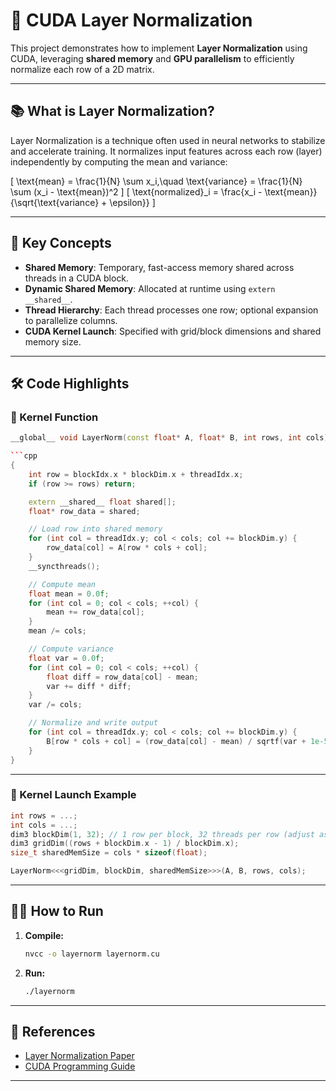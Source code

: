# 🚀 CUDA Layer Normalization

This project demonstrates how to implement **Layer Normalization** using CUDA, leveraging **shared memory** and **GPU parallelism** to efficiently normalize each row of a 2D matrix.

---

## 📚 What is Layer Normalization?

Layer Normalization is a technique often used in neural networks to stabilize and accelerate training. It normalizes input features across each row (layer) independently by computing the mean and variance:

\[
\text{mean} = \frac{1}{N} \sum x_i,\quad \text{variance} = \frac{1}{N} \sum (x_i - \text{mean})^2
\]
\[
\text{normalized}_i = \frac{x_i - \text{mean}}{\sqrt{\text{variance} + \epsilon}}
\]

---

## 🧠 Key Concepts

- **Shared Memory**: Temporary, fast-access memory shared across threads in a CUDA block.
- **Dynamic Shared Memory**: Allocated at runtime using `extern __shared__`.
- **Thread Hierarchy**: Each thread processes one row; optional expansion to parallelize columns.
- **CUDA Kernel Launch**: Specified with grid/block dimensions and shared memory size.

---

## 🛠️ Code Highlights

### 🔹 Kernel Function

```cpp
__global__ void LayerNorm(const float* A, float* B, int rows, int cols)

```cpp
{
    int row = blockIdx.x * blockDim.x + threadIdx.x;
    if (row >= rows) return;

    extern __shared__ float shared[];
    float* row_data = shared;

    // Load row into shared memory
    for (int col = threadIdx.y; col < cols; col += blockDim.y) {
        row_data[col] = A[row * cols + col];
    }
    __syncthreads();

    // Compute mean
    float mean = 0.0f;
    for (int col = 0; col < cols; ++col) {
        mean += row_data[col];
    }
    mean /= cols;

    // Compute variance
    float var = 0.0f;
    for (int col = 0; col < cols; ++col) {
        float diff = row_data[col] - mean;
        var += diff * diff;
    }
    var /= cols;

    // Normalize and write output
    for (int col = threadIdx.y; col < cols; col += blockDim.y) {
        B[row * cols + col] = (row_data[col] - mean) / sqrtf(var + 1e-5f);
    }
}
```

---

### 🔹 Kernel Launch Example

```cpp
int rows = ...;
int cols = ...;
dim3 blockDim(1, 32); // 1 row per block, 32 threads per row (adjust as needed)
dim3 gridDim((rows + blockDim.x - 1) / blockDim.x);
size_t sharedMemSize = cols * sizeof(float);

LayerNorm<<<gridDim, blockDim, sharedMemSize>>>(A, B, rows, cols);
```

---

## 🏃‍♂️ How to Run

1. **Compile:**
   ```bash
   nvcc -o layernorm layernorm.cu
   ```
2. **Run:**
   ```bash
   ./layernorm
   ```

---

## 📄 References

- [Layer Normalization Paper](https://arxiv.org/abs/1607.06450)
- [CUDA Programming Guide](https://docs.nvidia.com/cuda/cuda-c-programming-guide/index.html)

---